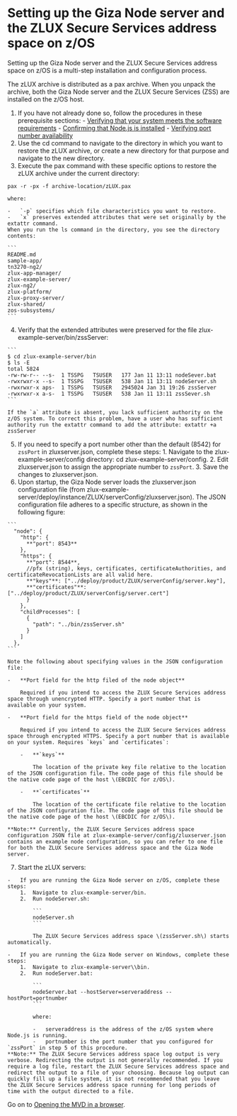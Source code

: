 # Setting up the Giza Node server and the ZLUX Secure Services address space on z/OS

Setting up the Giza Node server and the ZLUX Secure Services address space on z/OS is a multi-step installation and configuration process.

The zLUX archive is distributed as a pax archive. When you unpack the archive, both the Giza Node server and the ZLUX Secure Services \(ZSS\) are installed on the z/OS host.

1.   If you have not already done so, follow the procedures in these prerequisite sections: 
    -   [Verifying that your system meets the software requirements](mvd-verifysystemswreqs.md#)
    -   [Confirming that Node.js is installed](mvd-instconfirmnodejsinstalled.md#)
    -   [Verifying port number availability](mvd-instverifyportnumavailable.md#)
2.   Use the cd command to navigate to the directory in which you want to restore the zLUX archive, or create a new directory for that purpose and navigate to the new directory. 
3.   Execute the pax command with these specific options to restore the zLUX archive under the current directory: 

    pax -r -px -f archive-location/zLUX.pax

    where:

    -   `-p` specifies which file characteristics you want to restore.
    -   `x` preserves extended attributes that were set originally by the extattr command.
    When you run the ls command in the directory, you see the directory contents:

    ```
    README.md
    sample-app/
    tn3270-ng2/
    zlux-app-manager/
    zlux-example-server/
    zlux-ng2/
    zlux-platform/
    zlux-proxy-server/
    zlux-shared/
    zos-subsystems/
    ```

4.   Verify that the extended attributes were preserved for the file zlux-example-server/bin/zssServer: 

    ```
    $ cd zlux-example-server/bin
    $ ls -E
    total 5824
    -rw-rw-r-- --s-  1 TSSPG   TSUSER   177 Jan 11 13:11 nodeSever.bat
    -rwxrwxr-x --s-  1 TSSPG   TSUSER   538 Jan 11 13:11 nodeServer.sh
    -rwxrwxr-x aps-  1 TSSPG   TSUSER   2945024 Jan 31 19:26 zssServer
    -rwxrwxr-x a-s-  1 TSSPG   TSUSER   538 Jan 11 13:11 zssSever.sh
    ```

    If the `a` attribute is absent, you lack sufficient authority on the z/OS system. To correct this problem, have a user who has sufficient authority run the extattr command to add the attribute: extattr +a zssServer 

5.   If you need to specify a port number other than the default \(8542\) for `zssPort` in zluxserver.json, complete these steps: 
    1.   Navigate to the zlux-example-server/config directory: cd zlux-example-server/config. 
    2.   Edit zluxserver.json to assign the appropriate number to `zssPort`. 
    3.   Save the changes to zluxserver.json. 
6.   Upon startup, the Giza Node server loads the zluxserver.json configuration file \(from zlux-example-server/deploy/instance/ZLUX/serverConfig/zluxserver.json\). The JSON configuration file adheres to a specific structure, as shown in the following figure:

    ```
      "node": {
        "http": {
          **"port": 8543**
        },
        "https": {
          **"port": 8544**,
          //pfx (string), keys, certificates, certificateAuthorities, and 
    certificateRevocationLists are all valid here.
          **"keys"**: ["../deploy/product/ZLUX/serverConfig/server.key"],
          **"certificates"**: ["../deploy/product/ZLUX/serverConfig/server.cert"]
          }
        },
        "childProcesses": [
          {
            "path": "../bin/zssServer.sh"
          }
        ]
      },
    ```

    Note the following about specifying values in the JSON configuration file:

    -   **Port field for the http filed of the node object**

        Required if you intend to access the ZLUX Secure Services address space through unencrypted HTTP. Specify a port number that is available on your system.

    -   **Port field for the https field of the node object**

        Required if you intend to access the ZLUX Secure Services address space through encrypted HTTPS. Specify a port number that is available on your system. Requires `keys` and `certificates`:

        -   **`keys`**

            The location of the private key file relative to the location of the JSON configuration file. The code page of this file should be the native code page of the host \(EBCDIC for z/OS\).

        -   **`certificates`**

            The location of the certificate file relative to the location of the JSON configuration file. The code page of this file should be the native code page of the host \(EBCDIC for z/OS\).

    **Note:** Currently, the ZLUX Secure Services address space configuration JSON file at zlux-example-server/config/zluxserver.json contains an example node configuration, so you can refer to one file for both the ZLUX Secure Services address space and the Giza Node server.

7.   Start the zLUX servers: 

    -   If you are running the Giza Node server on z/OS, complete these steps:
        1.  Navigate to zlux-example-server/bin.
        2.  Run nodeServer.sh:

            ```
            nodeServer.sh
            ```

            The ZLUX Secure Services address space \(zssServer.sh\) starts automatically.

    -   If you are running the Giza Node server on Windows, complete these steps:
        1.  Navigate to zlux-example-server\\bin.
        2.  Run nodeServer.bat:

            ```
            nodeServer.bat --hostServer=serveraddress --hostPort=portnumber
            ```

            where:

            -   serveraddress is the address of the z/OS system where Node.js is running.
            -   portnumber is the port number that you configured for `zssPort` in step 5 of this procedure.
    **Note:** The ZLUX Secure Services address space log output is very verbose. Redirecting the output is not generally recommended. If you require a log file, restart the ZLUX Secure Services address space and redirect the output to a file of your choosing. Because log output can quickly fill up a file system, it is not recommended that you leave the ZLUX Secure Services address space running for long periods of time with the output directed to a file.

Go on to [Opening the MVD in a browser](mvd-instopendesktopbrowser.md).
